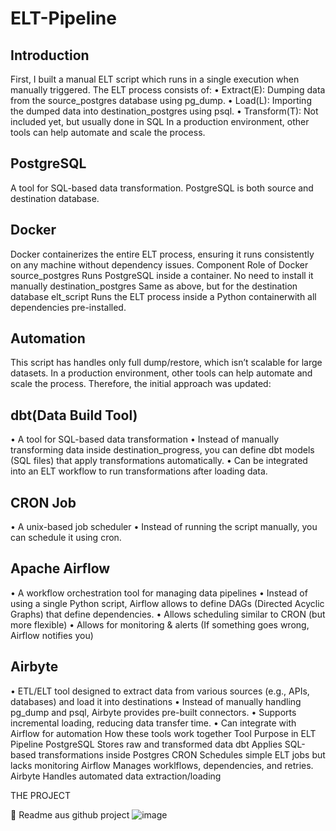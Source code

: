 # ELT-Pipeline
## Introduction
First, I built a manual ELT script which runs in a single execution when manually triggered. 
The ELT process consists of:
•	Extract(E): Dumping data from the source_postgres database using pg_dump.
•	Load(L): Importing the dumped data into destination_postgres using psql.
•	Transform(T): Not included yet, but usually done in SQL
In a production environment, other tools can help automate and scale the process.
## PostgreSQL
A tool for SQL-based data transformation. PostgreSQL is both source and destination database. 
## Docker
Docker containerizes the entire ELT process, ensuring it runs consistently on any machine without dependency issues. 
Component	Role of Docker
source_postgres	Runs PostgreSQL inside a container. No need to install it manually
destination_postgres	Same as above, but for the destination database
elt_script	Runs the ELT process inside a Python containerwith all dependencies pre-installed. 

## Automation 
This script has handles only full dump/restore, which isn’t scalable for large datasets. 
In a production environment, other tools can help automate and scale the process. Therefore, the initial approach was updated:
## dbt(Data Build Tool) 
•	A tool for SQL-based data transformation
•	Instead of manually transforming data inside destination_progress, you can define dbt models (SQL files) that apply transformations automatically.
•	Can be integrated into an ELT workflow to run transformations after loading data.
## CRON Job
•	A unix-based job scheduler
•	Instead of running the script manually, you can schedule it using cron.
## Apache Airflow
•	A workflow orchestration tool for managing data pipelines
•	Instead of using a single Python script, Airflow allows to define DAGs (Directed Acyclic Graphs) that define dependencies.
•	Allows scheduling similar to CRON (but more flexible)
•	Allows for monitoring & alerts (If something goes wrong, Airflow notifies you)
## Airbyte
•	ETL/ELT tool designed to extract data from various sources (e.g., APIs, databases) and load it into destinations
•	Instead of manually handling pg_dump and psql, Airbyte provides pre-built connectors. 
•	Supports incremental loading, reducing data transfer time.
•	Can integrate with Airflow for automation
How these tools work together
Tool	Purpose in ELT Pipeline
PostgreSQL	Stores raw and transformed data
dbt	Applies SQL-based transformations inside Postgres
CRON	Schedules simple ELT jobs but lacks monitoring
Airflow	Manages worklflows, dependencies, and retries.
Airbyte	Handles automated data extraction/loading

THE PROJECT

 Readme aus github project
![image](https://github.com/user-attachments/assets/8ba5d210-82c4-4f16-8674-7bb3d798ea49)
